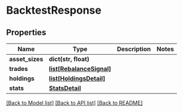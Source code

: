 # BacktestResponse

## Properties
Name | Type | Description | Notes
------------ | ------------- | ------------- | -------------
**asset_sizes** | **dict(str, float)** |  | 
**trades** | [**list[RebalanceSignal]**](RebalanceSignal.md) |  | 
**holdings** | [**list[HoldingsDetail]**](HoldingsDetail.md) |  | 
**stats** | [**StatsDetail**](StatsDetail.md) |  | 

[[Back to Model list]](../README.md#documentation-for-models) [[Back to API list]](../README.md#documentation-for-api-endpoints) [[Back to README]](../README.md)


